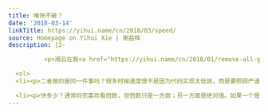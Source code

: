 ```yaml
---
title: 唯快不破？
date: '2018-03-14'
linkTitle: https://yihui.name/cn/2018/03/speed/
source: Homepage on Yihui Xie | 谢益辉
description: |2-

          <p>湘云在我<a href="https://yihui.name/cn/2018/01/remove-all-gems/">前面一篇日志</a>下留言说 <code>list.files(.libPaths())</code> 比 <code>.packages(TRUE)</code> 快。码农界总有比天比地比空气的习俗，比速度更是家常便饭。窃以为在谈速度的时候当考虑下列问题，不要独孤求快：</p>

  <ol>
  <li><p>二者做的是同一件事吗？很多时候速度慢不是因为代码实现太低效，而是要照顾严谨性。看一下 <code>.packages()</code> 函数的源代码（并不长）就知道为什么它慢一些了。如果这里的严谨性不是我们需要的（换句话说，你可以承担不严谨的风险），那么你可以解开安全带自由飙车。</p></li>

  <li><p>快多少？通常码农喜欢看倍数，但倍数只是一方面；另一方面是绝对值。如果一个是 1 毫秒，另一个是 10 毫秒，而且又只需要运行一次，那我觉得不值得操这 9 毫秒的心，9 毫秒连眨一下眼都来不及。当然不只是码农，宣传工具里也常用这个伎
---
```

